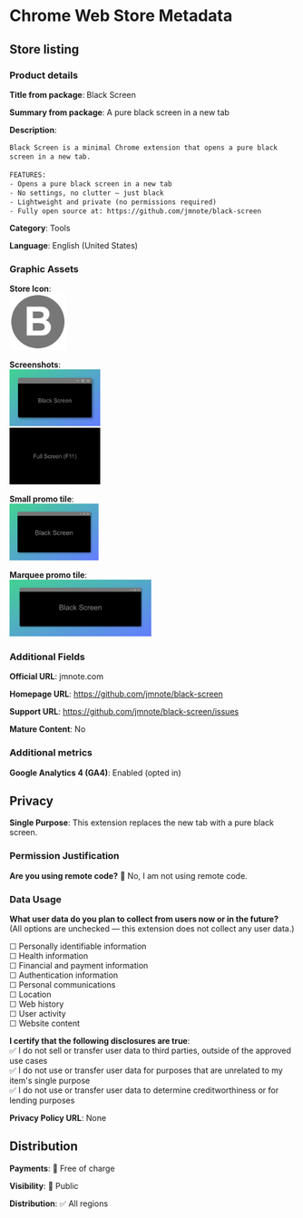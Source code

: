 # Chrome Web Store Metadata

## Store listing

### Product details

**Title from package**: Black Screen

**Summary from package**: A pure black screen in a new tab

**Description**:
```
Black Screen is a minimal Chrome extension that opens a pure black screen in a new tab.

FEATURES:
- Opens a pure black screen in a new tab  
- No settings, no clutter — just black  
- Lightweight and private (no permissions required)  
- Fully open source at: https://github.com/jmnote/black-screen
```

**Category**: Tools

**Language**: English (United States)

### Graphic Assets

**Store Icon**:  
<a href="https://github.com/jmnote/black-screen/blob/main/images/icon-128.png">
  <img src="../images/icon-128.png" alt="Store Icon" width="100" />
</a>

**Screenshots**:  
<a href="https://github.com/jmnote/black-screen/blob/main/store/assets/screen-window.png">
  <img src="assets/screen-window.png" alt="Screenshot: Window" width="160" />
</a>  
<a href="https://github.com/jmnote/black-screen/blob/main/store/assets/screen-full.png">
  <img src="assets/screen-full.png" alt="Screenshot: Fullscreen" width="160" />
</a>

**Small promo tile**:  
<a href="https://github.com/jmnote/black-screen/blob/main/store/assets/promo-small.png">
  <img src="assets/promo-small.png" alt="Small promo tile" width="157" />
</a>

**Marquee promo tile**:  
<a href="https://github.com/jmnote/black-screen/blob/main/store/assets/promo-marquee.png">
  <img src="assets/promo-marquee.png" alt="Marquee promo tile" width="250" />
</a>

### Additional Fields

**Official URL**: jmnote.com

**Homepage URL**: https://github.com/jmnote/black-screen

**Support URL**: https://github.com/jmnote/black-screen/issues

**Mature Content**: No

### Additional metrics

**Google Analytics 4 (GA4)**: Enabled (opted in)

## Privacy

**Single Purpose**: This extension replaces the new tab with a pure black screen.

### Permission Justification

**Are you using remote code?** 🔘 No, I am not using remote code.

### Data Usage

**What user data do you plan to collect from users now or in the future?**  
(All options are unchecked — this extension does not collect any user data.)

☐ Personally identifiable information  
☐ Health information  
☐ Financial and payment information  
☐ Authentication information  
☐ Personal communications  
☐ Location  
☐ Web history  
☐ User activity  
☐ Website content

**I certify that the following disclosures are true**:  
✅ I do not sell or transfer user data to third parties, outside of the approved use cases  
✅ I do not use or transfer user data for purposes that are unrelated to my item's single purpose  
✅ I do not use or transfer user data to determine creditworthiness or for lending purposes

**Privacy Policy URL**: None

## Distribution

**Payments**: 🔘 Free of charge

**Visibility**: 🔘 Public

**Distribution**: ✅ All regions
